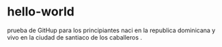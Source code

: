 # hello-world
prueba de GitHup para los principiantes
naci en la republica dominicana y vivo en la ciudad de santiaco de los caballeros .
